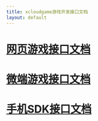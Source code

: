 ```yaml
---
title: xcloudgame游戏开发接口文档
layout: default
---
```


# [网页游戏接口文档](api/WebPage)

# [微端游戏接口文档](api/MicroEnd)

# [手机SDK接口文档](api/MobileApppSDK)





